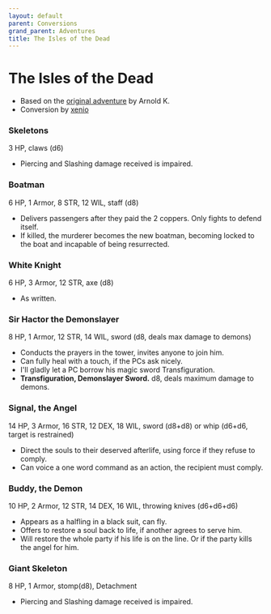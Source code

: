 ```yaml
---
layout: default
parent: Conversions
grand_parent: Adventures
title: The Isles of the Dead
---
```


# The Isles of the Dead
- Based on the [original adventure](http://goblinpunch.blogspot.com/2015/04/the-isles-of-dead.html) by Arnold K.
- Conversion by [xenio](https://xenioinabottle.blogspot.com)

### Skeletons
3 HP, claws (d6)
- Piercing and Slashing damage received is impaired.

### Boatman

6 HP, 1 Armor, 8 STR, 12 WIL, staff (d8)
- Delivers passengers after they paid the 2 coppers. Only fights to defend itself.
- If killed, the murderer becomes the new boatman, becoming locked to the boat and incapable of being resurrected.

### White Knight
6 HP, 3 Armor, 12 STR, axe (d8)
- As written.

### Sir Hactor the Demonslayer
8 HP, 1 Armor, 12 STR, 14 WIL, sword (d8, deals max damage to demons)
- Conducts the prayers in the tower, invites anyone to join him.
- Can fully heal with a touch, if the PCs ask nicely.
- I'll gladly let a PC borrow his magic sword Transfiguration.
- **Transfiguration, Demonslayer Sword.** d8, deals maximum damage to demons.

### Signal, the Angel
14 HP, 3 Armor, 16 STR, 12 DEX, 18 WIL, sword (d8+d8) or whip (d6+d6, target is restrained)

- Direct the souls to their deserved afterlife, using force if they refuse to comply.
- Can voice a one word command as an action, the recipient must comply.

### Buddy, the Demon

10 HP, 2 Armor, 12 STR, 14 DEX, 16 WIL, throwing knives (d6+d6+d6)

- Appears as a halfling in a black suit, can fly.
- Offers to restore a soul back to life, if another agrees to serve him.
- Will restore the whole party if his life is on the line. Or if the party kills the angel for him.

### Giant Skeleton

8 HP, 1 Armor, stomp(d8), Detachment

- Piercing and Slashing damage received is impaired.
